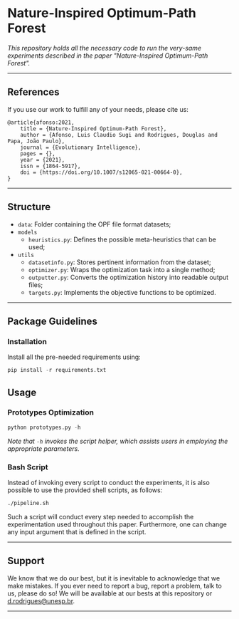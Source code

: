 # Nature-Inspired Optimum-Path Forest

*This repository holds all the necessary code to run the very-same experiments described in the paper "Nature-Inspired Optimum-Path Forest".*

---

## References

If you use our work to fulfill any of your needs, please cite us:

```
@article{afonso:2021,
    title = {Nature-Inspired Optimum-Path Forest},
    author = {Afonso, Luis Claudio Sugi and Rodrigues, Douglas and Papa, João Paulo},
    journal = {Evolutionary Intelligence},
    pages = {},
    year = {2021},
    issn = {1864-5917},
    doi = {https://doi.org/10.1007/s12065-021-00664-0},
}
```

---

## Structure

 * `data`: Folder containing the OPF file format datasets;
 * `models`
   * `heuristics.py`: Defines the possible meta-heuristics that can be used;
 * `utils`
   * `datasetinfo.py`: Stores pertinent information from the dataset;
   * `optimizer.py`: Wraps the optimization task into a single method;
   * `outputter.py`: Converts the optimization history into readable output files;
   * `targets.py`: Implements the objective functions to be optimized.

---

## Package Guidelines

### Installation

Install all the pre-needed requirements using:

```Python
pip install -r requirements.txt
```

## Usage

### Prototypes Optimization

```Python
python prototypes.py -h
```

*Note that `-h` invokes the script helper, which assists users in employing the appropriate parameters.*

### Bash Script

Instead of invoking every script to conduct the experiments, it is also possible to use the provided shell scripts, as follows:

```Bash
./pipeline.sh
```

Such a script will conduct every step needed to accomplish the experimentation used throughout this paper. Furthermore, one can change any input argument that is defined in the script.

---

## Support

We know that we do our best, but it is inevitable to acknowledge that we make mistakes. If you ever need to report a bug, report a problem, talk to us, please do so! We will be available at our bests at this repository or d.rodrigues@unesp.br.

---
